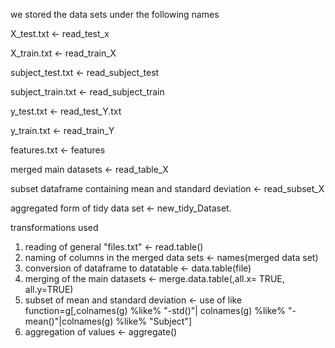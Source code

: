 we stored the data sets under the following names

 X_test.txt <-    read_test_x
 
 X_train.txt <-   read_train_X
 
 subject_test.txt <- read_subject_test
  
 subject_train.txt <- read_subject_train
    
 y_test.txt <- read_test_Y.txt
    
 y_train.txt <- read_train_Y
 
 features.txt <- features
 
 merged main datasets <- read_table_X
 
 subset dataframe containing mean and standard deviation  <- read_subset_X
 
 aggregated form of tidy data set <- new_tidy_Dataset.
  
 transformations used 
  1. reading of general "files.txt" <- read.table()
  2. naming of columns in the merged data sets <- names(merged data set)
  3. conversion of dataframe to datatable <- data.table(file)
  4. merging of the main datasets <- merge.data.table(,all.x= TRUE, all.y=TRUE)
  5. subset of mean and standard deviation <- use of like function=g[,colnames(g) %like% "-std()"| colnames(g) %like% "-mean()"|colnames(g) %like% "Subject"]
  6. aggregation of values <- aggregate()
  
